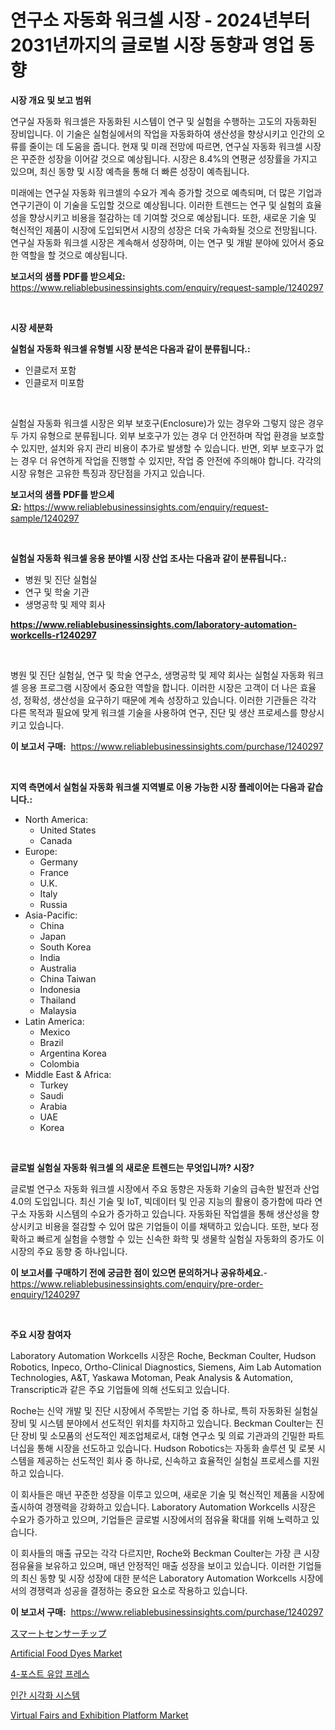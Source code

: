 <p><h1>연구소 자동화 워크셀 시장 - 2024년부터 2031년까지의 글로벌 시장 동향과 영업 동향</h1></p><p><strong>시장 개요 및 보고 범위</strong></p>
<p><p>연구실 자동화 워크셀은 자동화된 시스템이 연구 및 실험을 수행하는 고도의 자동화된 장비입니다. 이 기술은 실험실에서의 작업을 자동화하여 생산성을 향상시키고 인간의 오류를 줄이는 데 도움을 줍니다. 현재 및 미래 전망에 따르면, 연구실 자동화 워크셀 시장은 꾸준한 성장을 이어갈 것으로 예상됩니다. 시장은 8.4%의 연평균 성장률을 가지고 있으며, 최신 동향 및 시장 예측을 통해 더 빠른 성장이 예측됩니다.</p><p>미래에는 연구실 자동화 워크셀의 수요가 계속 증가할 것으로 예측되며, 더 많은 기업과 연구기관이 이 기술을 도입할 것으로 예상됩니다. 이러한 트렌드는 연구 및 실험의 효율성을 향상시키고 비용을 절감하는 데 기여할 것으로 예상됩니다. 또한, 새로운 기술 및 혁신적인 제품이 시장에 도입되면서 시장의 성장은 더욱 가속화될 것으로 전망됩니다. 연구실 자동화 워크셀 시장은 계속해서 성장하며, 이는 연구 및 개발 분야에 있어서 중요한 역할을 할 것으로 예상됩니다.</p></p>
<p><strong>보고서의 샘플 PDF를 받으세요:</strong> <a href="https://www.reliablebusinessinsights.com/enquiry/request-sample/1240297">https://www.reliablebusinessinsights.com/enquiry/request-sample/1240297</a></p>
<p>&nbsp;</p>
<p><strong>시장 세분화</strong></p>
<p><strong>실험실 자동화 워크셀 유형별 시장 분석은 다음과 같이 분류됩니다.:</strong></p>
<p><ul><li>인클로저 포함</li><li>인클로저 미포함</li></ul></p>
<p>&nbsp;</p>
<p><p>실험실 자동화 워크셀 시장은 외부 보호구(Enclosure)가 있는 경우와 그렇지 않은 경우 두 가지 유형으로 분류됩니다. 외부 보호구가 있는 경우 더 안전하며 작업 환경을 보호할 수 있지만, 설치와 유지 관리 비용이 추가로 발생할 수 있습니다. 반면, 외부 보호구가 없는 경우 더 유연하게 작업을 진행할 수 있지만, 작업 중 안전에 주의해야 합니다. 각각의 시장 유형은 고유한 특징과 장단점을 가지고 있습니다.</p></p>
<p><strong>보고서의 샘플 PDF를 받으세요:</strong>&nbsp;<a href="https://www.reliablebusinessinsights.com/enquiry/request-sample/1240297">https://www.reliablebusinessinsights.com/enquiry/request-sample/1240297</a></p>
<p>&nbsp;</p>
<p><strong> 실험실 자동화 워크셀 응용 분야별 시장 산업 조사는 다음과 같이 분류됩니다.:</strong></p>
<p><ul><li>병원 및 진단 실험실</li><li>연구 및 학술 기관</li><li>생명공학 및 제약 회사</li></ul></p>
<p><strong><a href="https://www.reliablebusinessinsights.com/laboratory-automation-workcells-r1240297">https://www.reliablebusinessinsights.com/laboratory-automation-workcells-r1240297</a></strong></p>
<p>&nbsp;</p>
<p><p>병원 및 진단 실험실, 연구 및 학술 연구소, 생명공학 및 제약 회사는 실험실 자동화 워크셀 응용 프로그램 시장에서 중요한 역할을 합니다. 이러한 시장은 고객이 더 나은 효율성, 정확성, 생산성을 요구하기 때문에 계속 성장하고 있습니다. 이러한 기관들은 각각 다른 목적과 필요에 맞게 워크셀 기술을 사용하여 연구, 진단 및 생산 프로세스를 향상시키고 있습니다.</p></p>
<p><strong>이 보고서 구매:</strong>&nbsp; <a href="https://www.reliablebusinessinsights.com/purchase/1240297">https://www.reliablebusinessinsights.com/purchase/1240297</a></p>
<p>&nbsp;</p>
<p><strong>지역 측면에서 실험실 자동화 워크셀 지역별로 이용 가능한 시장 플레이어는 다음과 같습니다.:</strong></p>
<p><ul>
    <li>
        North America:
        <ul>
            <li>United States</li>
            <li>Canada</li>
        </ul>
    </li>
    <li>
        Europe:
        <ul>
            <li>Germany</li>
            <li>France</li>
            <li>U.K.</li>
            <li>Italy</li>
            <li>Russia</li>
        </ul>
    </li>
    <li>
        Asia-Pacific:
        <ul>
            <li>China</li>
            <li>Japan</li>
            <li>South Korea</li>
            <li>India</li>
            <li>Australia</li>
            <li>China Taiwan</li>
            <li>Indonesia</li>
            <li>Thailand</li>
            <li>Malaysia</li>
        </ul>
    </li>
    <li>
        Latin America:
        <ul>
            <li>Mexico</li>
            <li>Brazil</li>
            <li>Argentina Korea</li>
            <li>Colombia</li>
        </ul>
    </li>
    <li>
        Middle East & Africa:
        <ul>
            <li>Turkey</li>
            <li>Saudi</li>
            <li>Arabia</li>
            <li>UAE</li>
            <li>Korea</li>
        </ul>
    </li>
    </ul></p>
<p>&nbsp;</p>
<p><strong>글로벌 실험실 자동화 워크셀 의 새로운 트렌드는 무엇입니까? 시장?</strong></p>
<p><p>글로벌 연구소 자동화 워크셀 시장에서 주요 동향은 자동화 기술의 급속한 발전과 산업 4.0의 도입입니다. 최신 기술 및 IoT, 빅데이터 및 인공 지능의 활용이 증가함에 따라 연구소 자동화 시스템의 수요가 증가하고 있습니다. 자동화된 작업셀을 통해 생산성을 향상시키고 비용을 절감할 수 있어 많은 기업들이 이를 채택하고 있습니다. 또한, 보다 정확하고 빠르게 실험을 수행할 수 있는 신속한 화학 및 생물학 실험실 자동화의 증가도 이 시장의 주요 동향 중 하나입니다.</p></p>
<p><strong>이 보고서를 구매하기 전에 궁금한 점이 있으면 문의하거나 공유하세요.</strong>- <a href="https://www.reliablebusinessinsights.com/enquiry/pre-order-enquiry/1240297">https://www.reliablebusinessinsights.com/enquiry/pre-order-enquiry/1240297</a></p>
<p>&nbsp;</p>
<p><strong>주요 시장 참여자</strong></p>
<p><p>Laboratory Automation Workcells 시장은 Roche, Beckman Coulter, Hudson Robotics, Inpeco, Ortho-Clinical Diagnostics, Siemens, Aim Lab Automation Technologies, A&T, Yaskawa Motoman, Peak Analysis & Automation, Transcriptic과 같은 주요 기업들에 의해 선도되고 있습니다.</p><p>Roche는 신약 개발 및 진단 시장에서 주목받는 기업 중 하나로, 특히 자동화된 실험실 장비 및 시스템 분야에서 선도적인 위치를 차지하고 있습니다. Beckman Coulter는 진단 장비 및 소모품의 선도적인 제조업체로서, 대형 연구소 및 의료 기관과의 긴밀한 파트너십을 통해 시장을 선도하고 있습니다. Hudson Robotics는 자동화 솔루션 및 로봇 시스템을 제공하는 선도적인 회사 중 하나로, 신속하고 효율적인 실험실 프로세스를 지원하고 있습니다.</p><p>이 회사들은 매년 꾸준한 성장을 이루고 있으며, 새로운 기술 및 혁신적인 제품을 시장에 출시하여 경쟁력을 강화하고 있습니다. Laboratory Automation Workcells 시장은 수요가 증가하고 있으며, 기업들은 글로벌 시장에서의 점유율 확대를 위해 노력하고 있습니다.</p><p>이 회사들의 매출 규모는 각각 다르지만, Roche와 Beckman Coulter는 가장 큰 시장 점유율을 보유하고 있으며, 매년 안정적인 매출 성장을 보이고 있습니다. 이러한 기업들의 최신 동향 및 시장 성장에 대한 분석은 Laboratory Automation Workcells 시장에서의 경쟁력과 성공을 결정하는 중요한 요소로 작용하고 있습니다.</p></p>
<p><strong>이 보고서 구매:</strong>&nbsp;&nbsp;<a href="https://www.reliablebusinessinsights.com/purchase/1240297">https://www.reliablebusinessinsights.com/purchase/1240297</a></p>
<p><p><a href="https://github.com/andym141978/Market-Research-Report-List-1/blob/main/5119153122858.md">スマートセンサーチップ</a></p><p><a href="https://issuu.com/reportprime-2/docs/artificial-food-dyes-market-size-2030.pptx">Artificial Food Dyes Market</a></p><p><a href="https://medium.com/@dessierohan2023/2024%EB%85%84%EB%B6%80%ED%84%B0-2031%EB%85%84%EA%B9%8C%EC%A7%80%EC%9D%98-%EA%B8%B0%EA%B0%84%EC%9D%84-%EB%8C%80%EC%83%81%EC%9C%BC%EB%A1%9C-%ED%95%9C-4-%ED%8F%AC%EC%8A%A4%ED%8A%B8-%EC%9C%A0%EC%95%95-%ED%94%84%EB%A0%88%EC%8A%A4-%EC%8B%9C%EC%9E%A5-%EB%B6%84%EC%84%9D-%EB%B0%8F-%ED%81%AC%EA%B8%B0-%EC%98%88%EC%B8%A1-c85a92276be8">4-포스트 유압 프레스</a></p><p><a href="https://github.com/AlbertotDouglas44367/Market-Research-Report-List-2/blob/main/9997381108596.md">인간 시각화 시스템</a></p><p><a href="https://github.com/bmorecock/Market-Research-Report-List-3/blob/main/virtual-fairs-and-exhibition-platform-market.md">Virtual Fairs and Exhibition Platform Market</a></p></p>